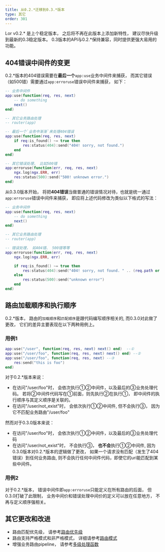 ```yaml
---
title: 从0.2.*迁移到0.3.*版本
type: 其它
order: 301
---
```


Lor v0.2.\* 是上个稳定版本， 之后将不再在此版本上添加新特性， 建议尽快升级到最新的0.3稳定版本。
0.3版本的API与0.2.*保持兼容，同时提供更强大易用的功能。



## 404错误中间件的变更

0.2.\*版本的404错误需要在**最后一个**`app:use`业务中间件来捕获， 而其它错误（如500错）需要通过`app:erroruse`错误中间件来捕获， 如下：

```lua
-- 业务中间件
app:use(function(req, res, next)
    -- do something
    next()
end)

-- 其它业务路由处理
-- router(app)

-- 最后一个`业务中渐渐`来处理404错误
app:use(function(req, res, next)
    if req:is_found() ~= true then
        res:status(404):send("404! sorry, not found.")
    end
end)

-- 其它错误处理， 比如500错
app:erroruse(function(err, req, res, next)
    ngx.log(ngx.ERR, err)
    res:status(500):send("500! unknown error.")
end)
```

从0.3.0版本开始， 将把**404错误**当做普通的错误情况对待，也就是统一通过`app:erroruse`错误中间件来捕获， 即应将上述代码修改为类似以下格式的写法：

``` lua
-- 业务中间件
app:use(function(req, res, next)
    -- do something
    next()
end)

-- 其它业务路由处理
-- router(app)

-- 错误处理， 如404错、 500错等等
app:erroruse(function(err, req, res, next)
    ngx.log(ngx.ERR, err)

    if req:is_found() ~= true then
        res:status(404):send("404! sorry, not found. " .. (req.path or ""))
    else
        res:status(500):send("unknown error")
    end
end)
```

## 路由加载顺序和执行顺序

0.2.*版本， 路由的`加载顺序`和`匹配顺序`是跟代码编写顺序相关的, 而0.3.0对此做了更改， 它们的差异主要表现在以下两种用例上。

### 用例1

```lua
app:use("/user", function(req, res, next) next() end)  --①
app:use("/user/foo", function(req, res, next) next() end) --②
app:use("/user/foo", function(req, res, next) --③
    res:send("this is foo")
end)
```

对于0.2.*版本来说：

- 在访问"/user/foo"时， 会依次执行①②中间件，以及最后的③业务处理代码。 若将②中间件代码写在①前面，则先执行②在执行①， 即中间件的执行顺序与其定义顺序是关联的。
- 在访问"/user/not_exist"时， 会依次执行①②中间件, 但不会执行③， 因为它不匹配业务路由"/user/foo"

然而对于0.3.0版本来说：

- 在访问"/user/foo"时， 会依次执行①②中间件，以及最后的③业务处理代码
- 在访问"/user/not_exist"时， 不会执行③， **也不会**执行①②中间件, 因为0.3.0版本对0.2.\*版本的逻辑做了更改， 如果一个请求没有匹配（发生了404错误）到任何业务路由, 则不会执行任何中间件代码，即使它的uri能匹配到某些中间件。

### 用例2

对于0.2.*版本， 错误中间件即`app:erroruse`只能定义在所有路由的后面， 但0.3.0打破了此限制， 业务中间价和错误处理中间价的定义可以放在任意地方， 不再与定义顺序强相关。


## 其它更改和改进

- 路由匹配优先级， 请参考[路由优先级](/guide/route_priority.html)
- 路由支持严格模式和非严格模式， 详细请参考[路由模式](/guide/strict_route.html)
- 增强业务路由pipeline， 请参考[多级处理函数](/guide/multi_business_middleware.html)
